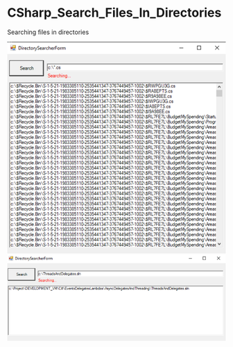 # CSharp_Search_Files_In_Directories

Searching files in directories

<img src="Images/1.PNG">

<img src="Images/2.PNG">
